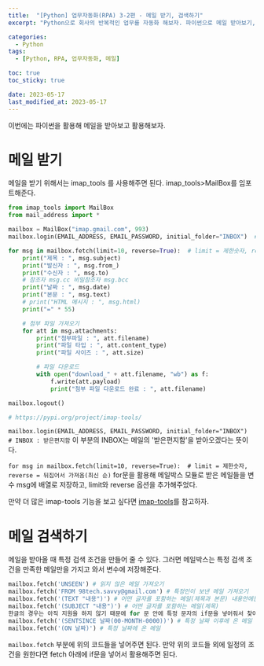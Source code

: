 ```yaml
---
title:  "[Python] 업무자동화(RPA) 3-2편 - 메일 받기, 검색하기"
excerpt: "Python으로 회사의 반복적인 업무를 자동화 해보자. 파이썬으로 메일 받아보기, 파이썬으로 메일 검색해보기"

categories:
  - Python
tags:
  - [Python, RPA, 업무자동화, 메일]

toc: true
toc_sticky: true

date: 2023-05-17
last_modified_at: 2023-05-17
---
```


이번에는 파이썬을 활용해 메일을 받아보고 활용해보자.

# 메일 받기
메일을 받기 위해서는 imap_tools 를 사용해주면 된다. imap_tools>MailBox를 임포트해준다.

```python
from imap_tools import MailBox
from mail_address import *

mailbox = MailBox("imap.gmail.com", 993)
mailbox.login(EMAIL_ADDRESS, EMAIL_PASSWORD, initial_folder="INBOX")  # INBOX : 받은편지함

for msg in mailbox.fetch(limit=10, reverse=True):  # limit = 제한숫자, reverse = 뒤집어서 가져옴(최신 순)
    print("제목 : ", msg.subject)
    print("발신자 : ", msg.from_)
    print("수신자 : ", msg.to)
    # 참조자 msg.cc 비밀참조자 msg.bcc
    print("날짜 : ", msg.date)
    print("본문 : ", msg.text)
    # print("HTML 메시지 : ", msg.html)
    print("=" * 55)

    # 첨부 파일 가져오기
    for att in msg.attachments:
        print("첨부파일 : ", att.filename)
        print("파일 타입 : ", att.content_type)
        print("파일 사이즈 : ", att.size)

        # 파일 다운로드
        with open("download_" + att.filename, "wb") as f:
            f.write(att.payload)
            print("첨부 파일 다운로드 완료 : ", att.filename)

mailbox.logout()

# https://pypi.org/project/imap-tools/

```

``mailbox.login(EMAIL_ADDRESS, EMAIL_PASSWORD, initial_folder="INBOX")  # INBOX : 받은편지함`` 이 부분의 INBOX는 메일의 '받은편지함'을 받아오겠다는 뜻이다.

``for msg in mailbox.fetch(limit=10, reverse=True):  # limit = 제한숫자, reverse = 뒤집어서 가져옴(최신 순)``  for문을 활용해 메일박스 모듈로 받은 메일들을 변수 msg에 배열로 저장하고, limit와 reverse 옵션을 추가해주었다.

만약 더 많은 imap-tools 기능을 보고 싶다면 [imap-tools](https://pypi.org/project/imap-tools/)를 참고하자.

# 메일 검색하기
메일을 받아올 때 특정 검색 조건을 만들어 줄 수 있다. 그러면 메일박스는 특정 검색 조건을 만족한 메일만을 가지고 와서 변수에 저장해준다.

```python
mailbox.fetch('UNSEEN') # 읽지 않은 메일 가져오기
mailbox.fetch('FROM 98tech.savvy@gmail.com') # 특정인이 보낸 메일 가져오기
mailbox.fetch('(TEXT "내용")') # 어떤 글자를 포함하는 메일(제목과 본문) 내용안에는 띄어쓰기로 구분하고 각각의 단어를 포함하는 메일을 찾음.
mailbox.fetch('(SUBJECT "내용")') # 어떤 글자를 포함하는 메일(제목)
한글의 경우는 아직 지원을 하지 않기 때문에 for 문 안에 특정 문자의 if문을 넣어줘서 찾아주면 된다.
mailbox.fetch('(SENTSINCE 날짜(00-MONTH-0000))') # 특정 날짜 이후에 온 메일
mailbox.fetch('(ON 날짜)') # 특정 날짜에 온 메일
```

``mailbox.fetch`` 부분에 위의 코드들을 넣어주면 된다. 만약 위의 코드들 외에 일정의 조건을 원한다면 fetch 아래에 if문을 넣어서 활용해주면 된다.